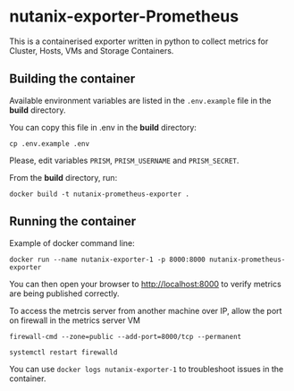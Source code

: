 # nutanix-exporter-Prometheus

This is a containerised exporter written in python to collect metrics for Cluster, Hosts, VMs and Storage Containers.

## Building the container

Available environment variables are listed in the `.env.example` file in the **build** directory.

You can copy this file in .env in the **build** directory:

`cp .env.example .env`

Please, edit variables `PRISM`, `PRISM_USERNAME` and `PRISM_SECRET`.

From the **build** directory, run:

`docker build -t nutanix-prometheus-exporter .`

## Running the container

Example of docker command line:

`docker run --name nutanix-exporter-1 -p 8000:8000 nutanix-prometheus-exporter`

You can then open your browser to [http://localhost:8000](http://localhost:8000) to verify metrics are being published correctly.

To access the metrcis server from another machine over IP, allow the port on firewall in the metrics server VM

`firewall-cmd --zone=public --add-port=8000/tcp --permanent`

`systemctl restart firewalld`

 You can use `docker logs nutanix-exporter-1` to troubleshoot issues in the container.
